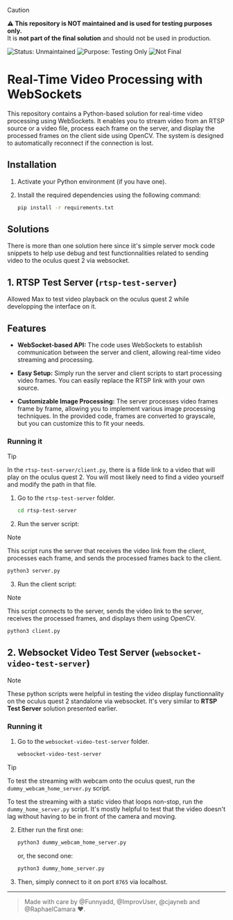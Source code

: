 > [!CAUTION]
> **⚠️ This repository is NOT maintained and is used for testing purposes only.**  
> It is **not part of the final solution** and should not be used in production.

![Status: Unmaintained](https://img.shields.io/badge/status-unmaintained-red?style=for-the-badge)
![Purpose: Testing Only](https://img.shields.io/badge/purpose-testing--only-orange?style=for-the-badge)
![Not Final](https://img.shields.io/badge/final--solution-NO-lightgrey?style=for-the-badge)

# Real-Time Video Processing with WebSockets

This repository contains a Python-based solution for real-time video processing using WebSockets. It enables you to stream video from an RTSP source or a video file, process each frame on the server, and display the processed frames on the client side using OpenCV. The system is designed to automatically reconnect if the connection is lost.

## Installation

1. Activate your Python environment (if you have one).
2. Install the required dependencies using the following command:

   ```bash
   pip install -r requirements.txt
   ```

## Solutions

There is more than one solution here since iit's simple server mock code snippets to help use debug and test functionnalities related to sending video to the oculus quest 2 via websocket.

## 1. RTSP Test Server (`rtsp-test-server`)

Allowed Max to test video playback on the oculus quest 2 while developping the interface on it.

## Features

- **WebSocket-based API:** The code uses WebSockets to establish communication between the server and client, allowing real-time video streaming and processing.

- **Easy Setup:** Simply run the server and client scripts to start processing video frames. You can easily replace the RTSP link with your own source.

- **Customizable Image Processing:** The server processes video frames frame by frame, allowing you to implement various image processing techniques. In the provided code, frames are converted to grayscale, but you can customize this to fit your needs.

### Running it

> [!TIP]
> In the `rtsp-test-server/client.py`, there is a filde link to a video that will play on the oculus quest 2. You will most likely need to find a video yourself and modify the path in that file.

1. Go to the `rtsp-test-server` folder.
   ```bash
   cd rtsp-test-server
   ```

2. Run the server script:

> [!NOTE]
> This script runs the server that receives the video link from the client, processes each frame, and sends the processed frames back to the client.

   ```bash
   python3 server.py
   ```

3. Run the client script:

> [!NOTE]
> This script connects to the server, sends the video link to the server, receives the processed frames, and displays them using OpenCV.

   ```bash
   python3 client.py
   ```

## 2. Websocket Video Test Server (`websocket-video-test-server`)

> [!NOTE]
> These python scripts were helpful in testing the video display functionnality on the oculus quest 2 standalone via websocket. It's very similar to **RTSP Test Server** solution presented earlier. 

### Running it

1. Go to the `websocket-video-test-server` folder.
   ```bash
   websocket-video-test-server
   ```

> [!TIP]
> To test the streaming with webcam onto the oculus quest, run the `dummy_webcam_home_server.py` script.
>
> To test the streaming with a static video that loops non-stop, run the `dummy_home_server.py` script. It's mostly helpful to test that the video doesn't lag without having to be in front of the camera and moving.

2. Either run the first one:
   ```bash
   python3 dummy_webcam_home_server.py
   ```

   or, the second one:
   ```bash
   python3 dummy_home_server.py
   ```

3. Then, simply connect to it on port `8765` via localhost.

---

> Made with care by @Funnyadd, @ImprovUser, @cjayneb and @RaphaelCamara :heart:.
